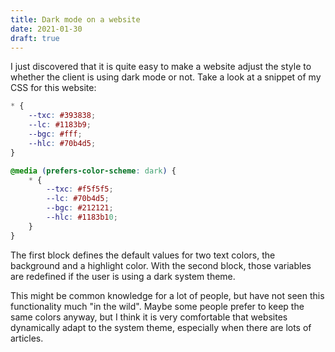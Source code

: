 ```yaml
---
title: Dark mode on a website
date: 2021-01-30
draft: true
---
```


I just discovered that it is quite easy to make a website adjust the style to
whether the client is using dark mode or not. Take a look at a snippet of my
CSS for this website:

```css
* {
    --txc: #393838;
    --lc: #1183b9;
    --bgc: #fff;
    --hlc: #70b4d5;
}

@media (prefers-color-scheme: dark) {
    * {
        --txc: #f5f5f5;
        --lc: #70b4d5;
        --bgc: #212121;
        --hlc: #1183b10;
    }
}
```

The first block defines the default values for two text colors, the background
and a highlight color. With the second block, those variables are redefined if
the user is using a dark system theme.

This might be common knowledge for a lot of people, but have not seen this
functionality much "in the wild". Maybe some people prefer to keep the same
colors anyway, but I think it is very comfortable that websites dynamically
adapt to the system theme, especially when there are lots of articles.
